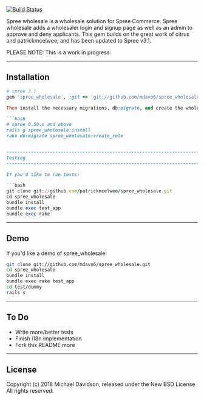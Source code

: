 [![Build Status](https://travis-ci.org/mdavo6/spree_wholesale.svg?branch=3-1-stable)](https://travis-ci.org/mdavo6/spree_wholesale)

Spree wholesale is a wholesale solution for Spree Commerce. Spree wholesale adds a wholesaler login and signup page as well as an admin to approve and deny applicants. This gem builds on the great work of citrus and patrickmcelwee, and has been updated to Spree v3.1.

PLEASE NOTE: This is a work in progress.

------------------------------------------------------------------------------
Installation
------------------------------------------------------------------------------


```ruby
# spree 3.1
gem 'spree_wholesale', :git => 'git://github.com/mdavo6/spree_wholesale', :branch => '3-1-stable'

Then install the necessary migrations, db:migrate, and create the wholesale role:

```bash
# spree 0.50.x and above
rails g spree_wholesale:install
rake db:migrate spree_wholesale:create_role


------------------------------------------------------------------------------
Testing
------------------------------------------------------------------------------

If you'd like to run tests:

```bash
git clone git://github.com/patrickmcelwee/spree_wholesale.git
cd spree_wholesale
bundle install
bundle exec test_app
bundle exec rake
```


------------------------------------------------------------------------------
Demo
------------------------------------------------------------------------------

If you'd like a demo of spree_wholesale:

```bash
git clone git://github.com/mdavo6/spree_wholesale.git
cd spree_wholesale
bundle install
bundle exec rake test_app
cd test/dummy
rails s
```


------------------------------------------------------------------------------
To Do
------------------------------------------------------------------------------

* Write more/better tests
* Finish i18n implementation
* Fork this README more

------------------------------------------------------------------------------
License
------------------------------------------------------------------------------

Copyright (c) 2018 Michael Davidson, released under the New BSD License All rights reserved.

